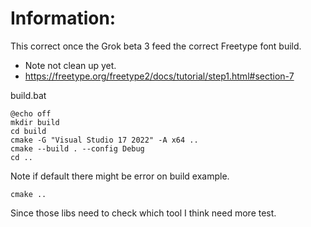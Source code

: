 # Information:
 This correct once the Grok beta 3 feed the correct Freetype font build.

 * Note not clean up yet.
 * https://freetype.org/freetype2/docs/tutorial/step1.html#section-7


build.bat
```
@echo off
mkdir build
cd build
cmake -G "Visual Studio 17 2022" -A x64 ..
cmake --build . --config Debug
cd ..
```
Note if default there might be error on build example.
```
cmake ..
```
Since those libs need to check which tool I think need more test.
